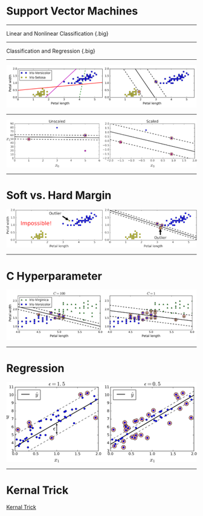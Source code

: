 # Support Vector Machines

---

Linear and Nonlinear Classification {.big}

---

Classification and Regression {.big}

---

![](res/supvecmac01.png)

---

![](res/supvecmac02.png)

---

# Soft vs. Hard Margin

![](res/supvecmac03.png)

---

# C Hyperparameter

![](res/supvecmac04.png)

<!--
Smaller values allow more data in the highway and create wider highways.
-->

---

# Regression

![](res/supvecmac05.png)

<!--
The support vectors are the distances between the data points and the margin.
-->

---

# Kernal Trick

[Kernal Trick](https://www.youtube.com/watch?time_continue=2&v=3liCbRZPrZA&feature=emb_logo)

<!--When Linear SVM won’t work, the kernel trick finds a hyperplane boundary in a higher dimension, for low computational power

Source: https://www.youtube.com/watch?time_continue=2&v=3liCbRZPrZA&feature=emb_logo
-->
